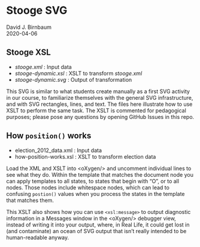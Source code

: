 # Stooge SVG

David J. Birnbaum  
2020-04-06  

## Stooge XSL

* *stooge.xml* : Input data
* *stooge-dynamic.xsl* : XSLT to transform *stooge.xml*
* *stooge-dynamic.svg* : Output of transformation

This SVG is similar to what students create manually as a first SVG activity in our course, to familiarize themselves with the general SVG infrastructure, and with SVG rectangles, lines, and text. The files here illustrate how to use XSLT to perform the same task. The XSLT is commented for pedagogical purposes; please pose any questions by opening GitHub Issues in this repo.

## How `position()` works

* election\_2012\_data.xml : Input data
* how-position-works.xsl : XSLT to transform election data

Load the XML and XSLT into \<oXygen/\> and uncomment individual lines to see what they do. Within the template that matches the document node you can apply templates to all states, to states that begin with “O”, or to all nodes. Those nodes include whitespace nodes, which can lead to confusing `postion()` values when you process the states in the template that matches them.

This XSLT also shows how you can use `<xsl:message>` to output diagnostic information in a Messages window in the \<oXygen/\> debugger view, instead of writing it into your output, where, in Real Life, it could get lost in (and contaminate) an ocean of SVG output that isn’t really intended to be human-readable anyway.

